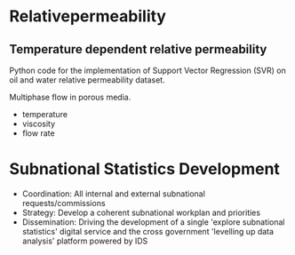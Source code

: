 # Relativepermeability
## Temperature dependent relative permeability
Python code for the implementation of Support Vector Regression (SVR) on oil and water relative permeability dataset.

Multiphase flow in porous media.
* temperature
* viscosity
* flow rate
# Subnational Statistics Development
* Coordination: All internal and external subnational requests/commissions ​
* Strategy: Develop a coherent subnational workplan and priorities​
* Dissemination: Driving the development of a single 'explore subnational statistics' digital service and the cross government 'levelling up data analysis' platform powered by IDS
